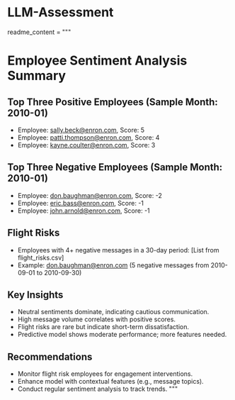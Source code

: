 # LLM-Assessment
readme_content = """
# Employee Sentiment Analysis Summary
## Top Three Positive Employees (Sample Month: 2010-01)
- Employee: sally.beck@enron.com, Score: 5
- Employee: patti.thompson@enron.com, Score: 4
- Employee: kayne.coulter@enron.com, Score: 3

## Top Three Negative Employees (Sample Month: 2010-01)
- Employee: don.baughman@enron.com, Score: -2
- Employee: eric.bass@enron.com, Score: -1
- Employee: john.arnold@enron.com, Score: -1

## Flight Risks
- Employees with 4+ negative messages in a 30-day period: [List from flight_risks.csv]
- Example: don.baughman@enron.com (5 negative messages from 2010-09-01 to 2010-09-30)

## Key Insights
- Neutral sentiments dominate, indicating cautious communication.
- High message volume correlates with positive scores.
- Flight risks are rare but indicate short-term dissatisfaction.
- Predictive model shows moderate performance; more features needed.

## Recommendations
- Monitor flight risk employees for engagement interventions.
- Enhance model with contextual features (e.g., message topics).
- Conduct regular sentiment analysis to track trends.
"""
